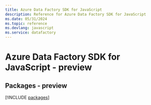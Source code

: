 ```yaml
---
title: Azure Data Factory SDK for JavaScript
description: Reference for Azure Data Factory SDK for JavaScript
ms.date: 05/31/2024
ms.topic: reference
ms.devlang: javascript
ms.service: datafactory
---
```

# Azure Data Factory SDK for JavaScript - preview
## Packages - preview
[!INCLUDE [packages](data-factory-index.md)]